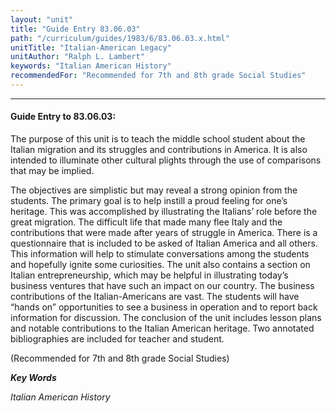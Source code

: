 ```yaml
---
layout: "unit"
title: "Guide Entry 83.06.03"
path: "/curriculum/guides/1983/6/83.06.03.x.html"
unitTitle: "Italian-American Legacy"
unitAuthor: "Ralph L. Lambert"
keywords: "Italian American History"
recommendedFor: "Recommended for 7th and 8th grade Social Studies"
---
```

<body>
<hr/>
 <h4>
  Guide Entry to 83.06.03:
 </h4>
 The purpose of this unit is to teach the middle school student about the Italian migration and its struggles and contributions in America. It is also intended to illuminate other cultural plights through the use of comparisons that may be implied.
 <p>
  The objectives are simplistic but may reveal a strong opinion from the students.  The primary goal is to help instill a proud feeling for one’s heritage.  This was accomplished by illustrating the Italians’ role before the great migration.  The difficult life that made many flee Italy and the contributions that were made after years of struggle in America.  There is a questionnaire that is included to be asked of Italian America and all others.  This information will help to stimulate conversations among the students and hopefully ignite some curiosities.  The unit also contains a section on Italian entrepreneurship, which may be helpful in illustrating today’s business ventures that have such an impact on our country.  The business contributions of the Italian-Americans are vast.  The students will have “hands on” opportunities to see a business in operation and to report back information for discussion.  The conclusion of the unit includes lesson plans and notable contributions to the Italian American heritage.  Two annotated bibliographies are included for teacher and student.
 </p>
 <p>
  (Recommended for 7th and 8th grade Social Studies)
 </p>
<p>
  <b>
   <i>
    Key Words
   </i>
  </b>
  <br/>
 </p>
 <p>
  <i>
   Italian American History
  </i>
 </p>

</body>
